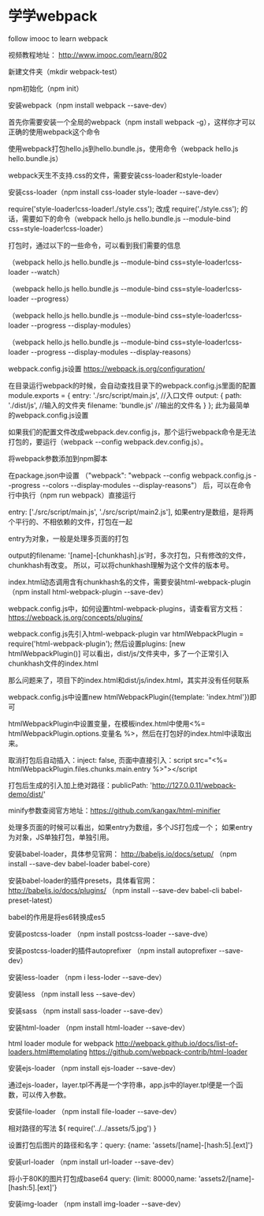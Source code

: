 # 学学webpack
follow imooc to learn webpack

视频教程地址：
http://www.imooc.com/learn/802

新建文件夹（mkdir webpack-test）

npm初始化（npm init）

安装webpack（npm install webpack --save-dev）

首先你需要安装一个全局的webpack（npm install webpack -g），这样你才可以正确的使用webpack这个命令

使用webpack打包hello.js到hello.bundle.js，使用命令（webpack hello.js hello.bundle.js）

webpack天生不支持.css的文件，需要安装css-loader和style-loader

安装css-loader（npm install css-loader style-loader --save-dev）

require('style-loader!css-loader!./style.css');
改成
require('./style.css');
的话，需要如下的命令（webpack hello.js hello.bundle.js --module-bind css=style-loader!css-loader）

打包时，通过以下的一些命令，可以看到我们需要的信息

（webpack hello.js hello.bundle.js --module-bind css=style-loader!css-loader --watch）

（webpack hello.js hello.bundle.js --module-bind css=style-loader!css-loader --progress）

（webpack hello.js hello.bundle.js --module-bind css=style-loader!css-loader --progress --display-modules）

（webpack hello.js hello.bundle.js --module-bind css=style-loader!css-loader --progress --display-modules --display-reasons）

webpack.config.js设置   https://webpack.js.org/configuration/

在目录运行webpack的时候，会自动查找目录下的webpack.config.js里面的配置
module.exports = {
    entry: './src/script/main.js',      //入口文件
    output: {
        path: './dist/js',              //输入的文件夹
        filename: 'bundle.js'           //输出的文件名
    }
};
此为最简单的webpack.config.js设置

如果我们的配置文件改成webpack.dev.config.js，那个运行webpack命令是无法打包的，要运行（webpack --config webpack.dev.config.js）。

将webpack参数添加到npm脚本

在package.json中设置
（"webpack": "webpack --config webpack.config.js --progress --colors --display-modules --display-reasons"）
后，可以在命令行中执行（npm run webpack）直接运行


entry: ['./src/script/main.js', './src/script/main2.js'],
如果entry是数组，是将两个平行的、不相依赖的文件，打包在一起

entry为对象，一般是处理多页面的打包

output的filename: '[name]-[chunkhash].js'时，多次打包，只有修改的文件，chunkhash有改变。
所以，可以将chunkhash理解为这个文件的版本号。

index.html动态调用含有chunkhash名的文件，需要安装html-webpack-plugin
（npm install html-webpack-plugin --save-dev）

webpack.config.js中，如何设置html-webpack-plugins，请查看官方文档：
https://webpack.js.org/concepts/plugins/

webpack.config.js先引入html-webpack-plugin
var htmlWebpackPlugin = require('html-webpack-plugin');
然后设置plugins: [new htmlWebpackPlugin()]
可以看出，dist/js/文件夹中，多了一个正常引入chunkhash文件的index.html

那么问题来了，项目下的index.html和dist/js/index.html，其实并没有任何联系

webpack.config.js中设置new htmlWebpackPlugin({template: 'index.html'})即可

htmlWebpackPlugin中设置变量，在模板index.html中使用<%= htmlWebpackPlugin.options.变量名 %>，然后在打包好的index.html中读取出来。

取消打包后自动插入：inject: false,
页面中直接引入：script src="<%= htmlWebpackPlugin.files.chunks.main.entry %>"></script

打包后生成的引入加上绝对路径：publicPath: 'http://127.0.0.11/webpack-demo/dist/'

minify参数查阅官方地址：https://github.com/kangax/html-minifier

处理多页面的时候可以看出，如果entry为数组，多个JS打包成一个；
如果entry为对象，JS单独打包，单独引用。

安装babel-loader，具体参见官网：
http://babeljs.io/docs/setup/
（npm install --save-dev babel-loader babel-core）

安装babel-loader的插件presets，具体看官网：
http://babeljs.io/docs/plugins/
（npm install --save-dev babel-cli babel-preset-latest）

babel的作用是将es6转换成es5

安装postcss-loader
（npm install postcss-loader --save-dve）

安装postcss-loader的插件autoprefixer
（npm install autoprefixer --save-dev）

安装less-loader
（npm i less-loder --save-dev）

安装less
（npm install less --save-dev）

安装sass
（npm install sass-loader --save-dev）

安装html-loader
（npm install html-loader --save-dev）

html loader module for webpack
http://webpack.github.io/docs/list-of-loaders.html#templating
https://github.com/webpack-contrib/html-loader

安装ejs-loader
（npm install ejs-loader --save-dev）

通过ejs-loader，layer.tpl不再是一个字符串，app.js中的layer.tpl便是一个函数，可以传入参数。

安装file-loader
（npm install file-loader --save-dev）

相对路径的写法 ${ require('../../assets/5.jpg') }

设置打包后图片的路径和名字：query: {name: 'assets/[name]-[hash:5].[ext]'}

安装url-loader
（npm install url-loader --save-dev）

将小于80K的图片打包成base64 query: {limit: 80000,name: 'assets2/[name]-[hash:5].[ext]'}

安装img-loader
（npm install img-loader --save-dev）










